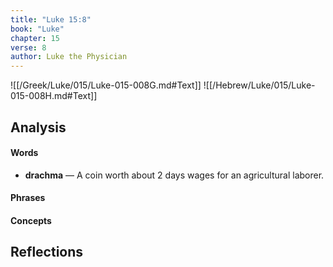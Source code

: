 ```yaml
---
title: "Luke 15:8"
book: "Luke"
chapter: 15
verse: 8
author: Luke the Physician
---
```

![[/Greek/Luke/015/Luke-015-008G.md#Text]]
![[/Hebrew/Luke/015/Luke-015-008H.md#Text]]

## Analysis

#### Words
- **drachma** — A coin worth about 2 days wages for an agricultural laborer.

#### Phrases

#### Concepts

## Reflections
